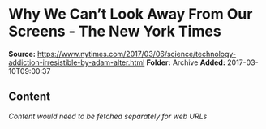 # Why We Can’t Look Away From Our Screens - The New York Times

**Source:** https://www.nytimes.com/2017/03/06/science/technology-addiction-irresistible-by-adam-alter.html
**Folder:** Archive
**Added:** 2017-03-10T09:00:37




## Content
*Content would need to be fetched separately for web URLs*
